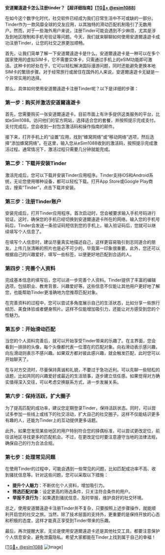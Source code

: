 **安道爾遠遊卡怎么注册tinder？【超详细指南】[[TG💪+ @esim1088](https://t.me/s/esim1088)]**

在如今这个数字化时代，社交软件已经成为我们日常生活中不可或缺的一部分。Tinder作为一款风靡全球的交友应用，以其独特的滑动匹配机制吸引了无数用户。然而，对于一些海外用户来说，注册Tinder可能会遇到不少麻烦，尤其是涉及到地区限制和手机号验证等问题。今天，我们就来聊聊如何使用安道爾遠遊卡成功注册Tinder，让您的社交之旅更加顺畅。

首先，让我们简单了解一下安道爾遠遊卡是什么。安道爾遠遊卡是一种可以在多个国家使用的虚拟SIM卡，它不需要实体卡，只需通过手机上的eSIM功能即可激活。这种卡的好处在于，它可以轻松解决国际漫游问题，同时还能避免更换本地SIM卡的繁琐步骤。对于经常旅行或居住在国外的人来说，安道爾遠遊卡无疑是一个非常实用的选择。

那么，具体如何使用安道爾遠遊卡注册Tinder呢？以下是详细的步骤：

### **第一步：购买并激活安道爾遠遊卡**
首先，您需要购买一张安道爾遠遊卡。目前市面上有许多提供这类服务的平台，比如eSim1088。访问他们的官方网站，选择适合您的套餐，并按照提示完成支付。支付完成后，您会收到一封包含激活码和操作指南的邮件。

接下来，打开手机上的“设置”应用，找到“蜂窝网络”或“移动网络”选项，然后选择“添加蜂窝网络”。在这里，输入您从eSim1088收到的激活码，按照提示完成激活过程。通常情况下，激活过程只需要几分钟就能完成。

### **第二步：下载并安装Tinder**
激活完成后，您可以下载并安装Tinder应用程序。Tinder支持iOS和Android系统，无论您使用哪种设备，都可以轻松下载。打开App Store或Google Play商店，搜索“Tinder”，点击下载并安装。

### **第三步：注册Tinder账户**
安装完成后，打开Tinder应用程序。首次启动时，您会被要求输入手机号码进行验证。这时，确保您的手机已经切换到安道爾遠遊卡所在的网络。输入您的手机号码后，Tinder会发送一条验证码短信到您的手机上。输入验证码后，您就可以继续填写个人信息了。

在填写个人信息时，建议尽量真实地描述自己，这样更容易吸引到志同道合的朋友。上传几张清晰的照片也是必不可少的，毕竟第一印象很重要。此外，您还可以根据自己的兴趣爱好，填写一些标签，以便更好地匹配到合适的人。

### **第四步：完善个人资料**
完成基本信息的填写后，您可以进一步完善个人资料。Tinder提供了丰富的编辑选项，包括职业、教育背景、兴趣爱好等。这些信息不仅能让其他用户更好地了解您，也能帮助Tinder更准确地为您推荐匹配对象。

在完善资料的过程中，您可以尝试多角度展示自己的生活状态，比如分享一些旅行经历、美食体验或者健身照片。这样不仅能增加吸引力，还能让对方感受到您的个性魅力。

### **第五步：开始滑动匹配**
当您的个人资料完善后，就可以开始享受Tinder带来的乐趣了。在主界面，您会看到一排排的头像，每个头像都代表一位潜在的匹配对象。向右滑动表示感兴趣，向左滑动则表示不感兴趣。如果双方都对彼此感兴趣，就会触发匹配，此时您可以开始聊天了。

在与对方交流时，尽量保持真诚和礼貌，不要过于急功近利。可以先聊一些轻松的话题，比如共同的兴趣爱好或最近的生活琐事，逐步建立信任感。如果觉得对方确实值得深入交往，可以考虑交换联系方式，进一步发展关系。

### **第六步：保持活跃，扩大圈子**
为了提高匹配的成功率，建议您定期登录Tinder，保持活跃状态。同时，可以尝试多参加一些线上或线下的社交活动，扩大自己的社交圈子。这样不仅能结识更多有趣的人，还能为Tinder上的互动提供更多话题。

此外，如果您发现某些地区的用户特别符合您的择偶标准，可以尝试更改定位，前往该地区寻找更多的匹配机会。不过，在更改定位时要注意遵守当地的法律法规，确保自己的行为合法合规。

### **第七步：处理常见问题**
在使用Tinder的过程中，可能会遇到一些常见的问题，比如匹配成功率不高、收到骚扰信息等。针对这些问题，您可以采取以下措施：

- **提升个人魅力**：不断优化个人资料，增加吸引力。
- **筛选匹配对象**：设定更高的筛选条件，只关注符合条件的用户。
- **举报不良行为**：如果遇到骚扰信息，及时举报，维护良好的社交环境。

总之，使用安道爾遠遊卡注册Tinder并不复杂，只要按照上述步骤操作，就能顺利开启您的社交之旅。当然，除了技术层面的支持外，更重要的是保持开放的心态和积极的态度，这样才能真正享受到Tinder带来的乐趣。

最后，再次提醒大家，无论是使用安道爾遠遊卡还是其他社交工具，都要注意保护个人信息安全，避免泄露隐私。希望大家都能在Tinder上找到属于自己的幸福！

[[TG💪+ @esim1088](https://t.me/s/esim1088) ![Image](https://i.postimg.cc/4NQfJmqS/Snipaste-2025-05-13-00-14-12.png)]